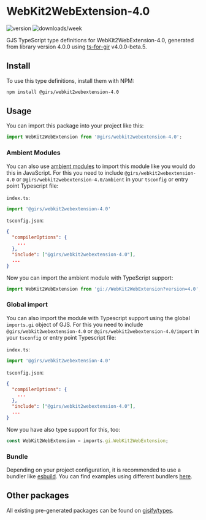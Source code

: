 
# WebKit2WebExtension-4.0

![version](https://img.shields.io/npm/v/@girs/webkit2webextension-4.0)
![downloads/week](https://img.shields.io/npm/dw/@girs/webkit2webextension-4.0)


GJS TypeScript type definitions for WebKit2WebExtension-4.0, generated from library version 4.0.0 using [ts-for-gir](https://github.com/gjsify/ts-for-gir) v4.0.0-beta.5.


## Install

To use this type definitions, install them with NPM:
```bash
npm install @girs/webkit2webextension-4.0
```

## Usage

You can import this package into your project like this:
```ts
import WebKit2WebExtension from '@girs/webkit2webextension-4.0';
```

### Ambient Modules

You can also use [ambient modules](https://github.com/gjsify/ts-for-gir/tree/main/packages/cli#ambient-modules) to import this module like you would do this in JavaScript.
For this you need to include `@girs/webkit2webextension-4.0` or `@girs/webkit2webextension-4.0/ambient` in your `tsconfig` or entry point Typescript file:

`index.ts`:
```ts
import '@girs/webkit2webextension-4.0'
```

`tsconfig.json`:
```json
{
  "compilerOptions": {
    ...
  },
  "include": ["@girs/webkit2webextension-4.0"],
  ...
}
```

Now you can import the ambient module with TypeScript support: 

```ts
import WebKit2WebExtension from 'gi://WebKit2WebExtension?version=4.0';
```

### Global import

You can also import the module with Typescript support using the global `imports.gi` object of GJS.
For this you need to include `@girs/webkit2webextension-4.0` or `@girs/webkit2webextension-4.0/import` in your `tsconfig` or entry point Typescript file:

`index.ts`:
```ts
import '@girs/webkit2webextension-4.0'
```

`tsconfig.json`:
```json
{
  "compilerOptions": {
    ...
  },
  "include": ["@girs/webkit2webextension-4.0"],
  ...
}
```

Now you have also type support for this, too:

```ts
const WebKit2WebExtension = imports.gi.WebKit2WebExtension;
```

### Bundle

Depending on your project configuration, it is recommended to use a bundler like [esbuild](https://esbuild.github.io/). You can find examples using different bundlers [here](https://github.com/gjsify/ts-for-gir/tree/main/examples).

## Other packages

All existing pre-generated packages can be found on [gjsify/types](https://github.com/gjsify/types).

